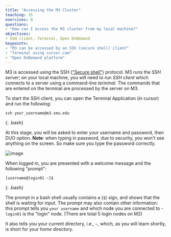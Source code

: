 ```yaml
---
title: "Accessing the M3 Cluster"
teaching: 15
exercises: 0
questions:
- "How can I access the M3 cluster from my local machine?"
objectives:
- SSH client, Terminal, Open OnDemand
keypoints:
- "M3 can be accessed by an SSh (secure shell) client"
- "Terminal using cursor.com"
- "Open OnDemand platform"
---
```


M3 is accessed using the SSH (["Secure shell"](https://en.wikipedia.org/wiki/Ssh_(Secure_Shell))) protocol. M3 runs the *SSH server*; on your local machine, you will need to run *SSH client* which connects to a server using a command-line *terminal*. The commands that are entered on the terminal are processed by the server on M3.

To start the SSH client, you can open the Terminal Application (in cursor) and run the following:

~~~
ssh your_username@m3.smu.edu
~~~
{: .bash}

At this stage, you will be asked to enter your username
and password, then DUO option.
**Note**: when typing in password, due to security, you won't see anything on the screen. So make sure you type the password correctly.

![image](https://user-images.githubusercontent.com/43855029/151621297-73ad463d-6be3-4957-af3e-2a33729654fa.png)

When logged in, you are presented with a welcome message and the following "prompt":

~~~
[username@login01 ~]$
~~~

{: .bash}

The prompt in a bash shell usually contains a (`$`) sign, and shows that the shell is waiting for input. The prompt may also contain other information:
this prompt tells you `your username` and which node you are connected to - `login01` is the "login" node. (There are total 5 login nodes on M2)

It also tells you your current directory, i.e., `~`, which, as you will learn shortly, is short for your *home* directory.
